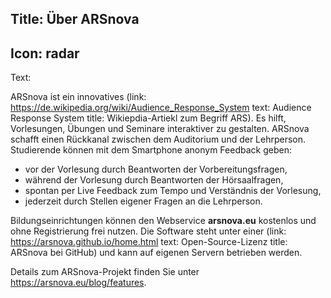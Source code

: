 Title: Über ARSnova
----
Icon: radar
----
Text:

ARSnova ist ein innovatives (link: https://de.wikipedia.org/wiki/Audience_Response_System text: Audience Response System title: Wikiepdia-Artiekl zum Begriff ARS). Es hilft, Vorlesungen, Übungen und Seminare interaktiver zu gestalten. ARSnova schafft einen Rückkanal zwischen dem Auditorium und der Lehrperson. Studierende können mit dem Smartphone anonym Feedback geben:

* vor der Vorlesung durch Beantworten der Vorbereitungsfragen,
* während der Vorlesung durch Beantworten der Hörsaalfragen,
* spontan per Live Feedback zum Tempo und Verständnis der Vorlesung,
* jederzeit durch Stellen eigener Fragen an die Lehrperson.

Bildungseinrichtungen können den Webservice **arsnova.eu** kostenlos und ohne Registrierung frei nutzen. Die Software steht unter einer (link: https://arsnova.github.io/home.html text: Open-Source-Lizenz title: ARSnova bei GitHub) und kann auf eigenen Servern betrieben werden.

Details zum ARSnova-Projekt finden Sie unter <https://arsnova.eu/blog/features>.
